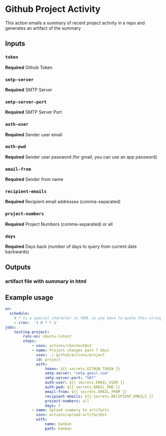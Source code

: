 # Github Project Activity

This action emails a summary of recent project activity in a repo and generates an artifact of the summary

## Inputs

### `token`

**Required** Github Token

### `smtp-server`

**Required** SMTP Server

### `smtp-server-port`

**Required** SMTP Server Port

### `auth-user`

**Required** Sender user email

### `auth-pwd`

**Required** Sender user password (for gmail, you can use an app password)

### `email-from`

**Required** Sender from name

### `recipient-emails`

**Required** Recipient email addresses (comma-separated)

### `project-numbers`

**Required** Project Numbers (comma-separated) or all

### `days`

**Required** Days back (number of days to query from current date backwards)

## Outputs

### artifact file with summary in html

## Example usage

```yaml
on:
  schedule:
    # * is a special character in YAML so you have to quote this string
    - cron:  '1 8 * * 1'
jobs:
    testing-project:
        runs-on: ubuntu-latest
        steps:
            - uses: actions/checkout@v2
            - name: Project changes past 7 days
              uses: ./.github/actions/project
              id: project
              with:
                  token: ${{ secrets.GITHUB_TOKEN }}
                  smtp-server: "smtp.gmail.com"
                  smtp-server-port: "587"
                  auth-user: ${{ secrets.EMAIL_USER }}
                  auth-pwd: ${{ secrets.EMAIL_PWD }}
                  email-from: ${{ secrets.EMAIL_FROM }}
                  recipient-emails: ${{ secrets.RECIPIENT_EMAILS }}
                  project-numbers: all
                  days: 7
            - name: Upload summary to artifacts
              uses: actions/upload-artifact@v1
              with:
                  name: kanban
                  path: kanban
```